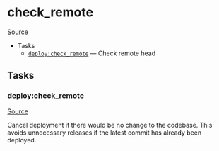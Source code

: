 <!-- DO NOT EDIT THIS FILE! -->
<!-- Instead edit recipe/deploy/check_remote.php -->
<!-- Then run bin/docgen -->

# check_remote

[Source](/recipe/deploy/check_remote.php)



* Tasks
  * [`deploy:check_remote`](#deploy:check_remote) — Check remote head


## Tasks
### deploy:check_remote
[Source](/recipe/deploy/check_remote.php#L10)

Cancel deployment if there would be no change to the codebase.
This avoids unnecessary releases if the latest commit has already been deployed.

